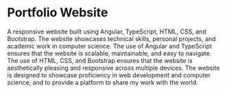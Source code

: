 # Portfolio Website

A responsive website built using Angular, TypeScript, HTML, CSS, and Bootstrap. The website showcases technical skills, personal projects, and academic work in computer science. The use of Angular and TypeScript ensures that the website is scalable, maintainable, and easy to navigate. The use of HTML, CSS, and Bootstrap ensures that the website is aesthetically pleasing and responsive across multiple devices. The website is designed to showcase proficiency in web development and computer science, and to provide a platform to share my work with the world.
